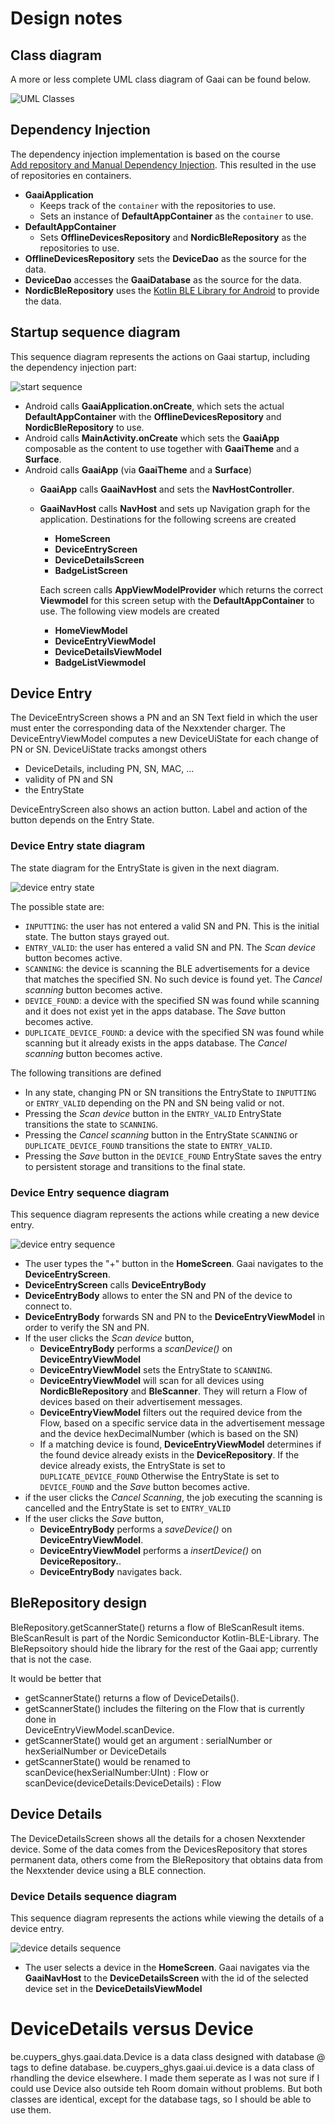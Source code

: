 # Design notes

## Class diagram

A more or less complete UML class diagram of Gaai can be found below.

![UML Classes](docs/images/uml-classes-all.svg)

## Dependency Injection

The dependency injection implementation is based on the course  
[Add repository and Manual Dependency Injection](https://developer.android.com/codelabs/basic-android-kotlin-compose-add-repository?continue=https%3A%2F%2Fdeveloper.android.com%2Fcourses%2Fpathways%2Fandroid-basics-compose-unit-5-pathway-2%23codelab-https%3A%2F%2Fdeveloper.android.com%2Fcodelabs%2Fbasic-android-kotlin-compose-add-repository#0).
This resulted in the use of repositories en containers.

- **GaaiApplication**
  - Keeps track of the `container` with the repositories to use.
  - Sets an instance of **DefaultAppContainer** as the `container` to use.
- **DefaultAppContainer**
  - Sets **OfflineDevicesRepository** and **NordicBleRepository** as the repositories to use.
- **OfflineDevicesRepository** sets the **DeviceDao** as the source for the data.
- **DeviceDao** accesses the **GaaiDatabase** as the source for the data.
- **NordicBleRepository** uses the
  [Kotlin BLE Library for Android](https://github.com/NordicSemiconductor/Kotlin-BLE-Library)
  to provide the data.

## Startup sequence diagram

This sequence diagram represents the actions on Gaai startup, including the dependency injection part:

![start sequence](docs/images/startsequence.svg)

- Android calls **GaaiApplication.onCreate**, which sets the actual **DefaultAppContainer** with the
  **OfflineDevicesRepository** and **NordicBleRepository** to use.
- Android calls **MainActivity.onCreate** which sets the **GaaiApp** composable as the content to use 
  together with **GaaiTheme** and a **Surface**. 
- Android calls **GaaiApp** (via **GaaiTheme** and a **Surface**)
  - **GaaiApp** calls **GaaiNavHost** and sets the **NavHostController**.
  - **GaaiNavHost** calls **NavHost** and sets up Navigation graph for the application.
    Destinations for the following screens are created
    - **HomeScreen**
    - **DeviceEntryScreen**
    - **DeviceDetailsScreen**
    - **BadgeListScreen**

    Each screen calls **AppViewModelProvider** which returns the correct **Viewmodel** for this screen
    setup with the **DefaultAppContainer** to use. 
    The following view models are created
    - **HomeViewModel**
    - **DeviceEntryViewModel**
    - **DeviceDetailsViewModel**
    - **BadgeListViewmodel**

## Device Entry

The DeviceEntryScreen shows a PN and an SN Text field in which the user must enter the corresponding data of the 
Nexxtender charger.
The DeviceEntryViewModel computes a new DeviceUiState for each change of PN or SN.
DeviceUiState tracks amongst others
- DeviceDetails, including PN, SN, MAC, ...
- validity of PN and SN
- the EntryState

DeviceEntryScreen also shows an action button.
Label and action of the button depends on the Entry State.

### Device Entry state diagram

The state diagram for the EntryState is given in the next diagram.

![device entry state](docs/images/deviceuientrystate.svg)

The possible state are:

- `INPUTTING`: the user has not entered a valid SN and PN.
  This is the initial state.
  The button stays grayed out.
- `ENTRY_VALID`: the user has entered a valid SN and PN.
  The *Scan device* button becomes active.
- `SCANNING`: the device is scanning the BLE advertisements for a device that matches the specified SN.
  No such device is found yet.
  The *Cancel scanning* button becomes active.
- `DEVICE_FOUND`: a device with the specified SN was found while scanning and it does not exist yet
   in the apps database.
  The *Save* button becomes active.
- `DUPLICATE_DEVICE_FOUND`: a device with the specified SN was found while scanning but it already exists
  in the apps database.
  The *Cancel scanning* button becomes active.

The following transitions are defined

- In any state, changing PN or SN transitions the EntryState to `INPUTTING` or `ENTRY_VALID` depending on the PN and SN
  being valid or not.
- Pressing the *Scan device* button in the `ENTRY_VALID` EntryState transitions the state to `SCANNING`.
- Pressing the *Cancel scanning* button in the EntryState `SCANNING` or `DUPLICATE_DEVICE_FOUND` transitions 
  the state to `ENTRY_VALID`.
- Pressing the *Save* button in the `DEVICE_FOUND` EntryState saves the entry to persistent storage and 
  transitions to the final state.

### Device Entry sequence diagram

This sequence diagram represents the actions while creating a new device entry.

![device entry sequence](docs/images/blescansequence.svg)

- The user types the "+" button in the **HomeScreen**. Gaai navigates to the  **DeviceEntryScreen**.
- **DeviceEntryScreen** calls  **DeviceEntryBody**
- **DeviceEntryBody** allows to enter the SN and PN of the device to connect to.
- **DeviceEntryBody** forwards SN and PN to the **DeviceEntryViewModel** in order to verify the SN and PN.
- If the user clicks the *Scan device* button,
  - **DeviceEntryBody** performs a *scanDevice()* on **DeviceEntryViewModel**
  - **DeviceEntryViewModel** sets the EntryState to `SCANNING`.
  - **DeviceEntryViewModel** will scan for all devices using **NordicBleRepository** and **BleScanner**.
    They will return a Flow of devices based on their advertisement messages.
  - **DeviceEntryViewModel** filters out the required device from the Flow, 
    based on a specific service data in the advertisement message and the device hexDecimalNumber 
    (which is based on the SN)
  - If a matching device is found,
    **DeviceEntryViewModel** determines if the found device already exists in the **DeviceRepository**.
    If the device already exists, the EntryState is set to `DUPLICATE_DEVICE_FOUND`
    Otherwise the EntryState is set to `DEVICE_FOUND` and the *Save* button becomes active.
- if the user clicks the *Cancel Scanning*, 
  the job executing the scanning is cancelled and the EntryState is set to `ENTRY_VALID` 
- If the user clicks the *Save* button, 
  - **DeviceEntryBody** performs a *saveDevice()* on **DeviceEntryViewModel**.
  - **DeviceEntryViewModel** performs a *insertDevice()* on **DeviceRepository.**.
  - **DeviceEntryBody** navigates back.

## BleRepository design

BleRepository.getScannerState() returns a flow of BleScanResult items.
BleScanResult is part of the Nordic Semiconductor Kotlin-BLE-Library.
The BleRepsoitory should hide the library for the rest of the Gaai app;
currently that is not the case.

It would be better that
- getScannerState() returns a flow of DeviceDetails().
- getScannerState() includes the filtering on the Flow<BleScanResult> that is currently done in  
  DeviceEntryViewModel.scanDevice. 
- getScannerState() would get an argument : serialNumber or hexSerialNumber or DeviceDetails
- getScannerState() would be renamed to scanDevice(hexSerialNumber:UInt) : Flow<DeviceDetails>
  or scanDevice(deviceDetails:DeviceDetails) : Flow<DeviceDetails>

## Device Details

The DeviceDetailsScreen shows all the details for a chosen Nexxtender device.
Some of the data comes from the DevicesRepository that stores permanent data, 
others come from the BleRepository that obtains data from the Nexxtender device using a BLE connection.

### Device Details sequence diagram

This sequence diagram represents the actions while viewing the details of a device entry.

![device details sequence](docs/images/devicedetailssequence.svg)

- The user selects a device in the **HomeScreen**. 
  Gaai navigates via the **GaaiNavHost** to the  **DeviceDetailsScreen**
  with the id of the selected device set in the **DeviceDetailsViewModel**

# DeviceDetails versus Device
be.cuypers_ghys.gaai.data.Device is a data class designed with database @ tags to define database.
be.cuypers_ghys.gaai.ui.device is a data class of rhandling the device elsewhere.
I made them seperate as I was not sure if I could use Device also outside teh Room domain without problems.
But both classes are identical, except for the database tags, so I should be able to use them.